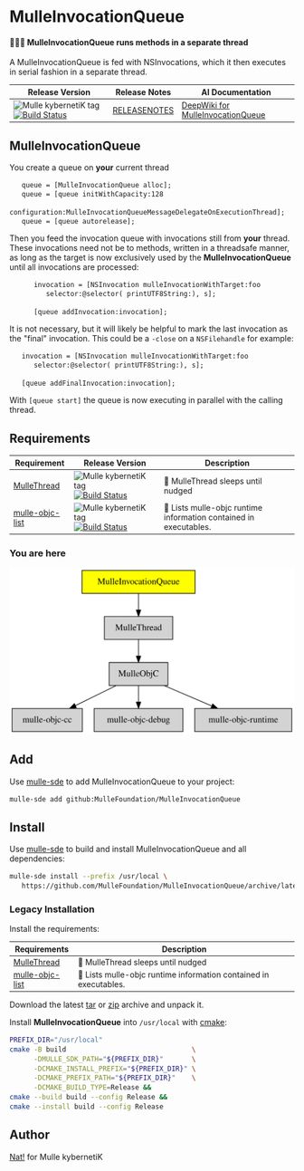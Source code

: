 # MulleInvocationQueue

#### 🚶🚶🚶 MulleInvocationQueue runs methods in a separate thread

A MulleInvocationQueue is fed with NSInvocations, which it then executes in
serial fashion in a separate thread.


| Release Version                                       | Release Notes  | AI Documentation
|-------------------------------------------------------|----------------|---------------
| ![Mulle kybernetiK tag](https://img.shields.io/github/tag/MulleFoundation/MulleInvocationQueue.svg) [![Build Status](https://github.com/MulleFoundation/MulleInvocationQueue/workflows/CI/badge.svg)](//github.com/MulleFoundation/MulleInvocationQueue/actions) | [RELEASENOTES](RELEASENOTES.md) | [DeepWiki for MulleInvocationQueue](https://deepwiki.com/MulleFoundation/MulleInvocationQueue)


## MulleInvocationQueue

You create a queue on **your** current thread

``` objc
   queue = [MulleInvocationQueue alloc];
   queue = [queue initWithCapacity:128
                     configuration:MulleInvocationQueueMessageDelegateOnExecutionThread];
   queue = [queue autorelease];
```

Then you feed the invocation queue with invocations still from **your** thread.
These invocations need not be to methods, written in a threadsafe manner, as
long as the target is now exclusively used by the **MulleInvocationQueue** until
all invocations are processed:


``` objc
      invocation = [NSInvocation mulleInvocationWithTarget:foo
         selector:@selector( printUTF8String:), s];

      [queue addInvocation:invocation];
```

It is not necessary, but it will likely be helpful to mark the last invocation
as the "final" invocation. This could be a `-close` on a `NSFilehandle` for
example:

``` objc
   invocation = [NSInvocation mulleInvocationWithTarget:foo
      selector:@selector( printUTF8String:), s];

   [queue addFinalInvocation:invocation];
```

With `[queue start]` the queue is now executing in parallel with the calling
thread.





## Requirements

|   Requirement         | Release Version  | Description
|-----------------------|------------------|---------------
| [MulleThread](https://github.com/MulleFoundation/MulleThread) | ![Mulle kybernetiK tag](https://img.shields.io/github/tag/MulleFoundation/MulleThread.svg) [![Build Status](https://github.com/MulleFoundation/MulleThread/workflows/CI/badge.svg?branch=release)](https://github.com/MulleFoundation/MulleThread/actions/workflows/mulle-sde-ci.yml) | 🍝 MulleThread sleeps until nudged
| [mulle-objc-list](https://github.com/mulle-objc/mulle-objc-list) | ![Mulle kybernetiK tag](https://img.shields.io/github/tag/mulle-objc/mulle-objc-list.svg) [![Build Status](https://github.com/mulle-objc/mulle-objc-list/workflows/CI/badge.svg?branch=release)](https://github.com/mulle-objc/mulle-objc-list/actions/workflows/mulle-sde-ci.yml) | 📒 Lists mulle-objc runtime information contained in executables.

### You are here

![Overview](overview.dot.svg)

## Add

Use [mulle-sde](//github.com/mulle-sde) to add MulleInvocationQueue to your project:

``` sh
mulle-sde add github:MulleFoundation/MulleInvocationQueue
```

## Install

Use [mulle-sde](//github.com/mulle-sde) to build and install MulleInvocationQueue and all dependencies:

``` sh
mulle-sde install --prefix /usr/local \
   https://github.com/MulleFoundation/MulleInvocationQueue/archive/latest.tar.gz
```

### Legacy Installation

Install the requirements:

| Requirements                                 | Description
|----------------------------------------------|-----------------------
| [MulleThread](https://github.com/MulleFoundation/MulleThread)             | 🍝 MulleThread sleeps until nudged
| [mulle-objc-list](https://github.com/mulle-objc/mulle-objc-list)             | 📒 Lists mulle-objc runtime information contained in executables.

Download the latest [tar](https://github.com/MulleFoundation/MulleInvocationQueue/archive/refs/tags/latest.tar.gz) or [zip](https://github.com/MulleFoundation/MulleInvocationQueue/archive/refs/tags/latest.zip) archive and unpack it.

Install **MulleInvocationQueue** into `/usr/local` with [cmake](https://cmake.org):

``` sh
PREFIX_DIR="/usr/local"
cmake -B build                               \
      -DMULLE_SDK_PATH="${PREFIX_DIR}"       \
      -DCMAKE_INSTALL_PREFIX="${PREFIX_DIR}" \
      -DCMAKE_PREFIX_PATH="${PREFIX_DIR}"    \
      -DCMAKE_BUILD_TYPE=Release &&
cmake --build build --config Release &&
cmake --install build --config Release
```

## Author

[Nat!](https://mulle-kybernetik.com/weblog) for Mulle kybernetiK  


